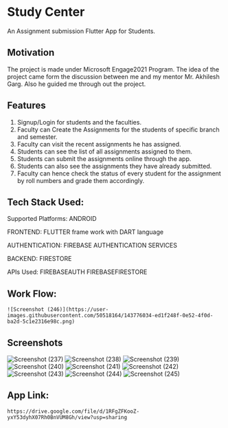 # Study Center

An Assignment submission Flutter App for Students.

## Motivation

The project is made under Microsoft Engage2021 Program. The idea of the project came form the discussion between me and my mentor Mr. Akhilesh Garg. Also he guided me through out the project.

## Features
  
  1. Signup/Login for students and the faculties.
  2. Faculty can Create the Assignments for the students of specific branch and semester.
  3. Faculty can visit the recent assignments he has assigned.
  4. Students can see the list of all assignments assigned to them.
  5. Students can submit the assignments online through the app.
  6. Students can also see the assignments they have already submitted.
  7. Faculty can hence check the status of every student for the assignment by roll numbers and grade them accordingly.
  
## Tech Stack Used:
  
  Supported Platforms:
      ANDROID
  
  FRONTEND:
      FLUTTER frame work with DART language
  
  AUTHENTICATION: 
      FIREBASE AUTHENTICATION SERVICES
  
  BACKEND:
      FIRESTORE
  
  APIs Used:
       FIREBASEAUTH
       FIREBASEFIRESTORE
       
 ## Work Flow:
 
    ![Screenshot (246)](https://user-images.githubusercontent.com/50518164/143776034-ed1f248f-0e52-4f0d-ba2d-5c1e2316e98c.png)

       
 ## Screenshots
      
![Screenshot (237)](https://user-images.githubusercontent.com/50518164/143775840-951f547a-6b3b-40f6-b37c-9281cb6795f2.png)
![Screenshot (238)](https://user-images.githubusercontent.com/50518164/143775843-9c01e0cf-3ac5-4c14-9b51-4391600ba12d.png)
![Screenshot (239)](https://user-images.githubusercontent.com/50518164/143775844-7c4847a6-e0c4-42ee-93af-8261fe8434f2.png)
![Screenshot (240)](https://user-images.githubusercontent.com/50518164/143775846-6b87d271-3dcd-4361-aa1a-913db2683a6d.png)
![Screenshot (241)](https://user-images.githubusercontent.com/50518164/143775849-46186f04-cf94-4b4c-aca6-d370879290f9.png)
![Screenshot (242)](https://user-images.githubusercontent.com/50518164/143775850-3ba4a2c0-b3cf-4b23-911d-467a722e5784.png)
![Screenshot (243)](https://user-images.githubusercontent.com/50518164/143775852-c941cc8f-f469-4644-b6f6-22029c2ab645.png)
![Screenshot (244)](https://user-images.githubusercontent.com/50518164/143775853-4fe6a72a-ef06-4092-a594-a56dd7429a12.png)
![Screenshot (245)](https://user-images.githubusercontent.com/50518164/143775854-1e1c158b-93a3-4330-8894-f7e0916c70be.png)

## App Link:
    https://drive.google.com/file/d/1RFgZFKooZ-yxY53dyhX07Rh0BnVUM8Gh/view?usp=sharing

      
  
  
